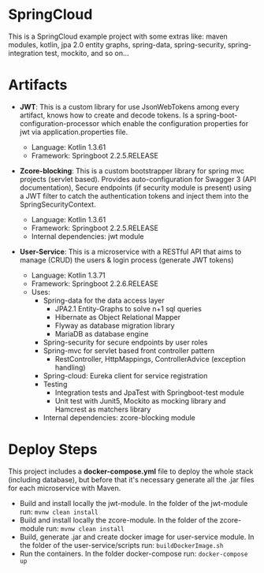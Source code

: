 # SpringCloud
This is a SpringCloud example project with some extras like: maven modules, kotlin, jpa 2.0 entity graphs, spring-data, spring-security, spring-integration test, mockito, and so on...
# Artifacts
* **JWT**: This is a custom library for use JsonWebTokens among every artifact, knows how to create and decode tokens. Is a spring-boot-configuration-processor which enable the configuration properties for jwt via application.properties file.
    * Language: Kotlin 1.3.61
    * Framework: Springboot 2.2.5.RELEASE

* **Zcore-blocking**: This is a custom bootstrapper library for spring mvc projects (servlet based). Provides auto-configuration for Swagger 3 (API documentation), Secure endpoints (if security module is present) using a JWT filter to catch the authentication tokens and inject them into the SpringSecurityContext.
    * Language: Kotlin 1.3.61
    * Framework: Springboot 2.2.5.RELEASE
    * Internal dependencies: jwt module
         
* **User-Service**: This is a microservice with a RESTful API that aims to manage (CRUD) the users & login process (generate JWT tokens)
    * Language: Kotlin 1.3.71
    * Framework: Springboot 2.2.6.RELEASE
    * Uses: 
        * Spring-data for the data access layer
            * JPA2.1 Entity-Graphs to solve n+1 sql queries
            * Hibernate as Object Relational Mapper
            * Flyway as database migration library
            * MariaDB as database engine
        * Spring-security for secure endpoints by user roles
        * Spring-mvc for servlet based front controller pattern
            * RestController, HttpMappings, ControllerAdvice (exception handling)
        * Spring-cloud: Eureka client for service registration 
        * Testing
            * Integration tests and JpaTest with Springboot-test module
            * Unit test with Junit5, Mockito as mocking library and Hamcrest as matchers library
        * Internal dependencies: zcore-blocking module
        
# Deploy Steps
This project includes a **docker-compose.yml** file to deploy the whole stack (including database), but before that it's necessary generate all the .jar files for each microservice with Maven.
* Build and install locally the jwt-module. In the folder of the jwt-module run: `mvnw clean install`
* Build and install locally the zcore-module. In the folder of the zcore-module run: `mvnw clean install`
* Build, generate .jar and create docker image for user-service module. In the folder of the user-service/scripts run: `buildDockerImage.sh`
* Run the containers. In the folder docker-compose run: `docker-compose up`
